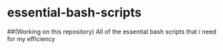 # essential-bash-scripts
##(Working on this repository)
All of the essential bash scripts that i need for my efficiency 
